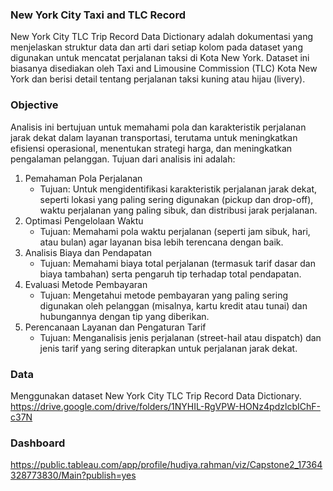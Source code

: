 ### New York City Taxi and TLC Record
New York City TLC Trip Record Data Dictionary adalah dokumentasi yang menjelaskan struktur data dan arti dari setiap kolom pada dataset yang digunakan untuk mencatat perjalanan taksi di Kota New York. Dataset ini biasanya disediakan oleh Taxi and Limousine Commission (TLC) Kota New York dan berisi detail tentang perjalanan taksi kuning atau hijau (livery).

### Objective

Analisis ini bertujuan untuk memahami pola dan karakteristik perjalanan jarak dekat dalam layanan transportasi, terutama untuk meningkatkan efisiensi operasional, menentukan strategi harga, dan meningkatkan pengalaman pelanggan. Tujuan dari analisis ini adalah:

1. Pemahaman Pola Perjalanan
    - Tujuan: Untuk mengidentifikasi karakteristik perjalanan jarak dekat, seperti lokasi yang paling sering digunakan (pickup dan drop-off), waktu perjalanan yang paling sibuk, dan distribusi jarak perjalanan.
2. Optimasi Pengelolaan Waktu
    - Tujuan: Memahami pola waktu perjalanan (seperti jam sibuk, hari, atau bulan) agar layanan bisa lebih terencana dengan baik.
3. Analisis Biaya dan Pendapatan
    - Tujuan: Memahami biaya total perjalanan (termasuk tarif dasar dan biaya tambahan) serta pengaruh tip terhadap total pendapatan.
4. Evaluasi Metode Pembayaran
    - Tujuan: Mengetahui metode pembayaran yang paling sering digunakan oleh pelanggan (misalnya, kartu kredit atau tunai) dan hubungannya dengan tip yang diberikan.
5. Perencanaan Layanan dan Pengaturan Tarif
    - Tujuan: Menganalisis jenis perjalanan (street-hail atau dispatch) dan jenis tarif yang sering diterapkan untuk perjalanan jarak dekat.
  
### Data
Menggunakan dataset New York City TLC Trip Record Data Dictionary. https://drive.google.com/drive/folders/1NYHIL-RgVPW-HONz4pdzlcbIChF-c37N

### Dashboard
https://public.tableau.com/app/profile/hudiya.rahman/viz/Capstone2_17364328773830/Main?publish=yes

